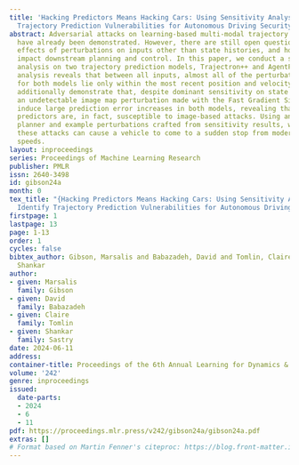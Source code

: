 ```yaml
---
title: 'Hacking Predictors Means Hacking Cars: Using Sensitivity Analysis to Identify
  Trajectory Prediction Vulnerabilities for Autonomous Driving Security'
abstract: Adversarial attacks on learning-based multi-modal trajectory predictors
  have already been demonstrated. However, there are still open questions about the
  effects of perturbations on inputs other than state histories, and how these attacks
  impact downstream planning and control. In this paper, we conduct a sensitivity
  analysis on two trajectory prediction models, Trajectron++ and AgentFormer. The
  analysis reveals that between all inputs, almost all of the perturbation sensitivities
  for both models lie only within the most recent position and velocity states. We
  additionally demonstrate that, despite dominant sensitivity on state history perturbations,
  an undetectable image map perturbation made with the Fast Gradient Sign Method can
  induce large prediction error increases in both models, revealing that these trajectory
  predictors are, in fact, susceptible to image-based attacks. Using an optimization-based
  planner and example perturbations crafted from sensitivity results, we show how
  these attacks can cause a vehicle to come to a sudden stop from moderate driving
  speeds.
layout: inproceedings
series: Proceedings of Machine Learning Research
publisher: PMLR
issn: 2640-3498
id: gibson24a
month: 0
tex_title: "{Hacking Predictors Means Hacking Cars: Using Sensitivity Analysis to
  Identify Trajectory Prediction Vulnerabilities for Autonomous Driving Security}"
firstpage: 1
lastpage: 13
page: 1-13
order: 1
cycles: false
bibtex_author: Gibson, Marsalis and Babazadeh, David and Tomlin, Claire and Sastry,
  Shankar
author:
- given: Marsalis
  family: Gibson
- given: David
  family: Babazadeh
- given: Claire
  family: Tomlin
- given: Shankar
  family: Sastry
date: 2024-06-11
address:
container-title: Proceedings of the 6th Annual Learning for Dynamics & Control Conference
volume: '242'
genre: inproceedings
issued:
  date-parts:
  - 2024
  - 6
  - 11
pdf: https://proceedings.mlr.press/v242/gibson24a/gibson24a.pdf
extras: []
# Format based on Martin Fenner's citeproc: https://blog.front-matter.io/posts/citeproc-yaml-for-bibliographies/
---
```

